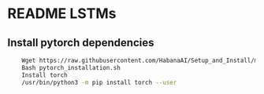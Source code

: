 # README LSTMs 

## Install pytorch dependencies 

```bash
	Wget https://raw.githubusercontent.com/HabanaAI/Setup_and_Install/main/installation_scripts/PyTorch/pytorch_installation.sh .
	Bash pytorch_installation.sh 
	Install torch 
	/usr/bin/python3 -m pip install torch --user
```